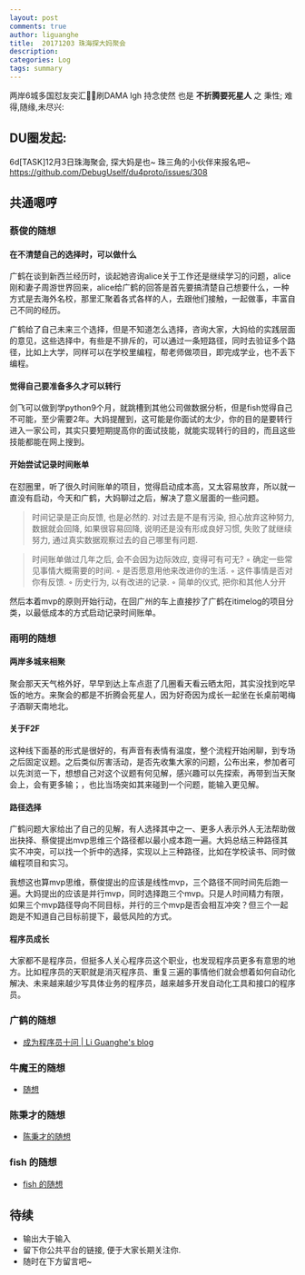 ```yaml
---
layout: post
comments: true
author: liguanghe
title:  20171203 珠海探大妈聚会
description: 
categories: Log
tags: summary
---
```


两岸6城多国怼友突汇🐽🌊刷DAMA
lgh 持念使然 也是
**不折腾要死星人**
之 秉性; 难得,随缘,未尽兴:


## DU圈发起:
6d[TASK]12月3日珠海聚会, 探大妈是也~ 珠三角的小伙伴来报名吧~ 
    https://github.com/DebugUself/du4proto/issues/308
## 共通嗯哼

### 蔡俊的随想
#### 在不清楚自己的选择时，可以做什么
广鹤在谈到新西兰经历时，谈起她咨询alice关于工作还是继续学习的问题，alice刚和妻子周游世界回来，alice给广鹤的回答是首先要搞清楚自己想要什么，一种方式是去海外名校，那里汇聚着各式各样的人，去跟他们接触，一起做事，丰富自己不同的经历。

广鹤给了自己未来三个选择，但是不知道怎么选择，咨询大家，大妈给的实践层面的意见，这些选择中，有些是不排斥的，可以通过一条短路径，同时去验证多个路径，比如上大学，同样可以在学校里编程，帮老师做项目，即完成学业，也不丢下编程。

#### 觉得自己要准备多久才可以转行
剑飞可以做到学python9个月，就跳槽到其他公司做数据分析，但是fish觉得自己不可能，至少需要2年。大妈提醒到，这可能是你面试的太少，你的目的是要转行进入一家公司，其实只要短期提高你的面试技能，就能实现转行的目的，而且这些技能都能在网上搜到。

#### 开始尝试记录时间账单
在怼圈里，听了很久时间账单的项目，觉得启动成本高，又太容易放弃，所以就一直没有启动，今天和广鹤，大妈聊过之后，解决了意义层面的一些问题。

>时间记录是正向反馈, 也是必然的. 对过去是不是有污染, 担心放弃这种努力, 数据就会回降, 如果很容易回降, 说明还是没有形成良好习惯, 失败了就继续努力, 通过真实数据观察过去的自己哪里有问题.

>时间账单做过几年之后, 会不会因为边际效应, 变得可有可无?
	◦	确定一些常见事情大概需要的时间.
	◦	是否愿意用他来改进你的生活.
	◦	这件事情是否对你有反馈.
	◦	历史行为, 以有改进的记录.
	◦	简单的仪式, 把你和其他人分开

然后本着mvp的原则开始行动，在回广州的车上直接抄了广鹤在itimelog的项目分类，以最低成本的方式启动记录时间账单。

### 雨明的随想
#### 两岸多城来相聚
聚会那天天气格外好，早早到达上车点逛了几圈看天看云晒太阳，其实没找到吃早饭的地方。来聚会的都是不折腾会死星人，因为好奇因为成长一起坐在长桌前喝梅子酒聊天南地北。

#### 关于F2F
这种线下面基的形式是很好的，有声音有表情有温度，整个流程开始闲聊，到专场之后固定议题。之后类似厉害活动，是否先收集大家的问题，公布出来，参加者可以先浏览一下，想想自己对这个议题有何见解，感兴趣可以先探索，再带到当天聚会上，会有更多输；，也比当场突如其来碰到一个问题，能输入更见解。

#### 路径选择
广鹤问题大家给出了自己的见解，有人选择其中之一、更多人表示外人无法帮助做出抉择、蔡俊提出mvp思维三个路径都以最小成本跑一遍。大妈总结三种路径其实不冲突，可以找一个折中的选择，实现以上三种路径，比如在学校读书、同时做编程项目和实习。

我想这也算mvp思维，蔡俊提出的应该是线性mvp，三个路径不同时间先后跑一遍。大妈提出的应该是并行mvp，同时选择跑三个mvp。只是人时间精力有限，如果三个mvp路径导向不同目标，并行的三个mvp是否会相互冲突？但三个一起跑是不知道自己目标前提下，最低风险的方式。

#### 程序员成长
大家都不是程序员，但挺多人关心程序员这个职业，也发现程序员更多有意思的地方。比如程序员的天职就是消灭程序员、重复三遍的事情他们就会想着如何自动化解决、未来越来越少写具体业务的程序员，越来越多开发自动化工具和接口的程序员。

### 广鹤的随想
+ [成为程序员十问 | Li Guanghe's blog](https://liguanghe.github.io/2017/12/03/meetZH/)

### 牛魔王的随想
- [随想](http://www.jianshu.com/p/2fed42459f48?utm_campaign=hugo&utm_medium=reader_share&utm_content=note&utm_source=weixin-friends&from=groupmessage&isappinstalled=0)
### 陈秉才的随想
- [陈秉才的随想](http://www.jianshu.com/p/50ad772fe4e5?utm_campaign=haruki&utm_content=note&utm_medium=reader_share&utm_source=weixin&from=groupmessage&isappinstalled=0)
### fish 的随想
- [fish 的随想](http://mp.weixin.qq.com/s/zp2BjuOfpj64NRemrWKlwA)

## 待续
- 输出大于输入
- 留下你公共平台的链接, 便于大家长期关注你. 
- 随时在下方留言吧~
